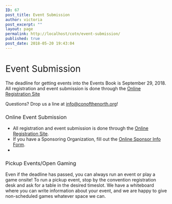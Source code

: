 ```yaml
---
ID: 67
post_title: Event Submission
author: victoria
post_excerpt: ""
layout: page
permalink: http://localhost/cotn/event-submission/
published: true
post_date: 2018-05-20 19:43:04
---
```

<h1><span style="font-weight: 400;">Event Submission</span></h1>
<span style="font-weight: 400;">The deadline for getting events into the Events Book is September 29, 2018. All registration and event submission is done through the </span><a href="https://registration.conofthenorth.org/"><span style="font-weight: 400;">Online Registration Site</span></a>

<span style="font-weight: 400;">Questions? Drop us a line at </span><span style="font-weight: 400;">info@conofthenorth.org</span><span style="font-weight: 400;">!</span>
<h3><span style="font-weight: 400;">Online Event Submission</span></h3>
<ul>
 	<li style="font-weight: 400;"><span style="font-weight: 400;">All registration and event submission is done through the </span><a href="https://registration.conofthenorth.org/"><span style="font-weight: 400;">Online Registration Site</span></a><span style="font-weight: 400;">.</span></li>
 	<li style="font-weight: 400;"><span style="font-weight: 400;">If you have a Sponsoring Organization, fill out the </span><a href="http://conofthenorth.com/eventsponsorform.php"><span style="font-weight: 400;">Online Sponsor Info Form</span></a><span style="font-weight: 400;">.</span></li>
 	<li style="font-weight: 400;"></li>
</ul>
<h3><span style="font-weight: 400;">Pickup Events/Open Gaming</span></h3>
<span style="font-weight: 400;">Even if the deadline has passed, you can always run an event or play a game onsite! To run a pickup event, stop by the convention registration desk and ask for a table in the desired timeslot. We have a whiteboard where you can write information about your event, and we are happy to give non-scheduled games whatever space we can.</span>
